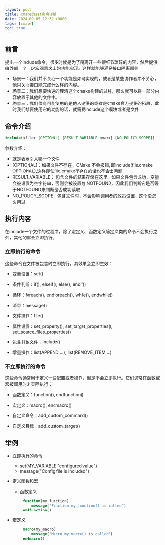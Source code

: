 ```yaml
---
layout: post
title: cmake的set命令详解
date: 2024-09-05 12:32 +0800
tags: [cmake]
toc: true
---
```


## 前言  
提出一个include命令，很多时候是为了隔离开一些很细节琐碎的内容，然后提供给外部一个一定宏观意义上的功能实现。这样就能够满足接口隔离原则  
+ 场景一：我们并不关心一个功能是如何实现的，或者是某些协作者并不关心，他只关心接口能完成什么样的内容。  
+ 场景二：我们想要快速的理清这个cmake构建的过程，那么就可以将一部分内容放置于其他的文件中。  
+ 场景三：我们很有可能使用的是他人提供的或者是cmake官方提供的拓展，此时我们想要使用它的功能的话，就需要include这个模块或者是文件  

## 命令介绍  
```cmake
include(<file> [OPTIONAL] [RESULT_VARIABLE <var>] [NO_POLICY_SCOPE])
```
参数介绍：  
* <file> 就是表示引入哪一个文件  
* [OPTIONAL]：如果文件不存在，CMake 不会报错, 即include(file.cmake OPTIONAL),这样即使file.cmake不存在的话也不会出问题  
* RESULT_VARIABLE： 包含文件的结果存储在这里。如果文件包含成功，变量会被设置为空字符串，否则会被设置为 NOTFOUND，因此我们判断它是否等于NOTFOUND来判断是否成功读取
* NO_POLICY_SCOPE：包含文件时，不会影响调用者的政策设置，这个没怎么用过  

## 执行内容  
在include一个文件的过程中，除了宏定义、函数定义等定义类的命令不会执行之外，其他的都会立即执行。  
### 立即执行的命令  
这些命令在文件被包含时立即执行，其效果会立即生效：
+ 变量设置：set()

+ 条件判断：if(), elseif(), else(), endif()

+ 循环：foreach(), endforeach(), while(), endwhile()

+ 消息：message()

+ 文件操作：file()

+ 属性设置：set_property(), set_target_properties(), set_source_files_properties()

+ 包含其他文件：include()

+ 增量操作：list(APPEND ...), list(REMOVE_ITEM ...)
### 不立即执行的命令  
这些命令通常用于定义一些配置或者操作，但是不会立即执行。它们通常在函数或宏被调用时才实际执行：

+ 函数定义：function(), endfunction()

+ 宏定义：macro(), endmacro()

+ 自定义命令：add_custom_command()

+ 自定义目标：add_custom_target()

## 举例  
+ 立即执行的命令
  + set(MY_VARIABLE "configured value")
  + message("Config file is included")

+ 定义函数和宏

  + 函数定义  
```cmake 
        function(my_function)
            message("Function my_function() is called")
        endfunction()
```  
  + 宏定义
```cmake
        macro(my_macro)
            message("Macro my_macro() is called")
        endmacro()
```

